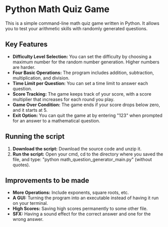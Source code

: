 # Python Math Quiz Game

This is a simple command-line math quiz game written in Python. It allows you to test your arithmetic skills with randomly generated questions.

## Key Features

* **Difficulty Level Selection:** You can set the difficulty by choosing a maximum number for the random number generation. Higher numbers are harder.
* **Four Basic Operations:** The program includes addition, subtraction, multiplication, and division.
* **Time Limit per Question:** You can set a time limit to answer each question.
* **Score Tracking:** The game keeps track of your score, with a score multiplier that increases for each round you play.
* **Game Over Condition:** The game ends if your score drops below zero, and it starts at 5.
* **Exit Option:** You can quit the game at by entering "123" when prompted for an answer to a mathematical question.

## Running the script

1. **Download the script:** Download the source code and unzip it.
2. **Run the script:** Open your cmd, cd to the directory where you saved the file, and type: "python math_question_generator_main.py" (without quotes).

## Improvements to be made

* **More Operations:** Include exponents, square roots, etc.
* **A GUI:** Turning the program into an executable instead of having it run on your terminal.
* **High Scores:** Saving high scores permanently to some other file.
* **SFX:** Having a sound effect for the correct answer and one for the wrong answer.
